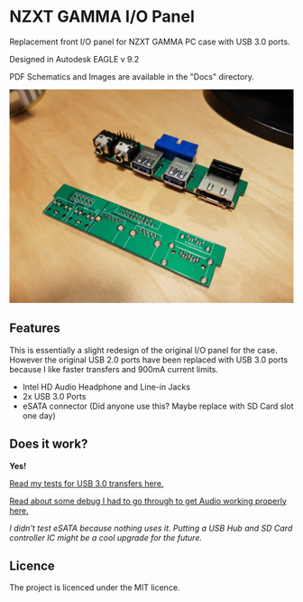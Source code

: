 # NZXT GAMMA I/O Panel

Replacement front I/O panel for NZXT GAMMA PC case with USB 3.0 ports.

Designed in Autodesk EAGLE v 9.2

PDF Schematics and Images are available in the "Docs" directory.

![Raw and Assembled Board](/Docs/raw_and_assembled_board.jpg)

## Features
This is essentially a slight redesign of the original I/O panel for the case.
However the original USB 2.0 ports have been replaced with USB 3.0 ports because
 I like faster transfers and 900mA current limits.

* Intel HD Audio Headphone and Line-in Jacks
* 2x USB 3.0 Ports
* eSATA connector (Did anyone use this? Maybe replace with SD Card slot one day)

## Does it work?
**Yes!** 

[Read my tests for USB 3.0 transfers here.](/Docs/transfer-speed-test.md)

[Read about some debug I had to go through to get Audio working properly here.](/Docs/hd-audio-debug.md)

_I didn't test eSATA because nothing uses it. Putting a USB Hub and SD Card
controller IC might be a cool upgrade for the future._

## Licence
The project is licenced under the MIT licence.
